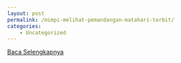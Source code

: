 ```yaml
---
layout: post
permalink: /mimpi-melihat-pemandangan-matahari-terbit/
categories:
    - Uncategorized
---
```


[Baca Selengkapnya](/03)